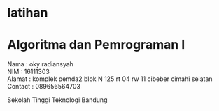 # latihan
# Algoritma dan Pemrograman I

Nama : oky radiansyah <br>
NIM : 16111303 <br>
Alamat : komplek pemda2 blok N 125 rt 04 rw 11 cibeber cimahi selatan <br>
Contact : 089656564703 <br>


Sekolah Tinggi Teknologi Bandung
